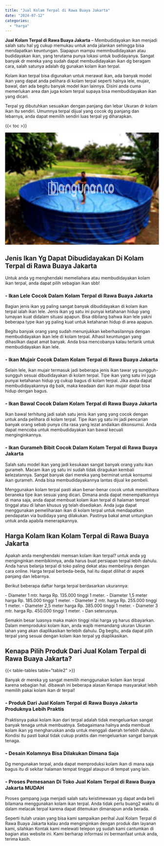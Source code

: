 ```yaml
---
title: "Jual Kolam Terpal di Rawa Buaya Jakarta"
date: "2024-07-12"
categories: 
  - "harga"
---
```


**Jual Kolam Terpal di Rawa Buaya Jakarta** – Membudidayakan ikan menjadi salah satu hal yg cukup memukau untuk anda jalankan sehingga bisa mendapatkan keuntungan. Siapapun mampu memmbudidayakan atau budidayakan ikan, yang terutama punya lokasi untuk budidayanya. Sangat banyak dr mereka yang sudah dapat membudidayakan ikan dg beragam cara, salah satunya adalah dg gunakan kolam ikan terpal.

Kolam ikan terpal bisa digunakan untuk merawat ikan, ada banyak model ikan yang dapat anda pelihara di kolam terpal seperti halnya lele, mujair, bawal, dan ada begitu banyak model ikan lainnya. Disini anda cuma memerlukan area dan juga kolam terpal supaya bisa membudidayakan ikan yang dicari.

Terpal yg dibutuhkan sesuaikan dengan panjang dan lebar Ukuran dr kolam ikan itu sendiri. Umumnya terpal dijual yang cocok dg panjang dan lebarnya, anda dapat memilih sendiri luas terpal yg diharapkan.

{{< toc >}}

![Jual Kolam Terpal di Rawa Buaya Jakarta](/images/jual-kolam-terpal-40.png)

## Jenis Ikan Yg Dapat Dibudidayakan Di Kolam Terpal di Rawa Buaya Jakarta

Untuk anda yg menghendaki memeliahara atau membudidayakan kolam ikan terpal, anda dapat pilih sebagian ikan sbb!

### \- Ikan Lele Cocok Dalam Kolam Terpal di Rawa Buaya Jakarta

Bagian jenis ikan yg paling sangat banyak dibudidayakan di kolam ikan terpal ialah ikan lele. Jenis ikan yg satu ini punyai ketahanan hidup yang lumayan kuat didalam situasi apapun. Bisa dibilang bahwa ikan lele yakni beberapa type ikan yg paling kuat untuk ketahanan hidup di area apapun.

Begitu banyak orang yang sudah menunjukkan keberhasilannya dengan membudidayakan ikan lele di kolam terpal. Alhasil keuntungan yang dihasilkan dapat amat banyak. Anda bisa mencobanya kalau tertarik untuk membudidayakan ikan lele.

### \- Ikan Mujair Cocok Dalam Kolam Terpal di Rawa Buaya Jakarta

Selain lele, ikan mujair termasuk jadi beberapa jenis ikan tawar yg sungguh-sungguh sesuai dibudidayakan di kolam terpal. Tipe ikan yang satu ini juga punyai ketahanan hidup yg cukup bagus di kolam terpal. Jika anda dapat membudidayakannya dg baik, maka keadaan dari ikan mujair dapat bisa hidup dengan bagus.

### \- Ikan Bawal Cocok Dalam Kolam Terpal di Rawa Buaya Jakarta

Ikan bawal terhitung jadi salah satu jenis ikan yang yang cocok dengan untuk anda pelihara di kolam terpal. Tipe ikan yg satu ini jadi pencarian banyak orang sebab punya cita rasa yang lezat andaikan dikonsumsi. Anda dapat mencoba untuk membudidayakan kan bawal kecuali menginginkannya.

### \- Ikan Gurameh Bibit Cocok Dalam Kolam Terpal di Rawa Buaya Jakarta

Salah satu model ikan yang jadi kesukaan sangat banyak orang yaitu ikan gurameh. Macam ikan yg satu ini sudah tidak diragukan kembali kelezatannya. Sangat banyak dari mereka yang berminat untuk konsumsi ikan gurameh. Anda bisa membudidayakannya lantas dijual ke pembeli.

Menggunakan kolam terpal pasti akan benar-benar cocok untuk memelihara beraneka tipe ikan sesuai yang dicari. Dimana anda dapat menempatkannya di mana saja, anda dapat membuat kolam ikan terpal di halaman tempat tinggal atau di lahan khusus yg telah disediakan. Anda juga dapat menggunakan pemeliharaan ikan di kolam terpal untuk mendapatkan pendapatan via budidaya yang dilakukan. Pastinya bakal amat untungkan untuk anda apabila menerapkannya.

## Harga Kolam Ikan Kolam Terpal di Rawa Buaya Jakarta

Apakah anda menghendaki memsan kolam ikan terpal? untuk anda yg menginginkan membikinnya, anda harus buat persiapan terpal lebih dahulu. Anda harus belanja terpal di toko paling dekat atau membelinya dengan cara online. Harga terpal berbeda-beda, hal itu dapat dilihat dr aspek panjang dan lebarnya.

Berikut beberapa daftar harga terpal berdasarkan ukurannya:

\- Diameter 1 mtr. harga Rp. 135.000 tinggi 1 meter. - Diameter 1,5 meter harga Rp. 185.000 tinggi 1 meter. - Diameter 2 mtr. harga Rp. 255.000 tinggi 1 meter. - Diameter 2,5 meter harga Rp. 385.000 tinggi 1 meter. - Diameter 3 mtr. harga Rp. 450.000 tinggi 1 meter. - Dan seterusnya.

Semakin besar luasnya maka makin tinggi nilai harga yg harus dibayarkan. Dalam memproduksi kolam ikan, anda wajib memandang ukuran Ukuran lahan yang akan diaplikasikan terlebih dahulu. Dg begitu, anda dapat pilih terpal yang sesuai dengan kolam ikan terpal yg diaplikasikan.

## Kenapa Pilih Produk Dari Jual Kolam Terpal di Rawa Buaya Jakarta?

{{< table-tables table="table2" >}}

Banyak dr mereka yg sangat memilih menggunakan kolam ikan terpal karena sebagian hal. dibawah ini beberapa alasan Kenapa masyarakat lebih memilih pakai kolam ikan dr terpal!

### \- Produk Dari Jual Kolam Terpal di Rawa Buaya Jakarta Produknya Lebih Praktis

Praktisnya pakai kolam ikan dari terpal adalah tidak mengeluarkan sangat banyak tenaga untuk membuatnya. Sebagaimana halnya anda membuat kolam ikan yg mengharuskan anda untuk menggali daerah terlebih dahulu. Kondisi itu pasti bakal tidak cukup praktis dan mengeluarkan sangat banyak tenaga.

### \- Desain Kolamnya Bisa Dilakukan Dimana Saja

Dg mengunakan terpal, anda dapat memproduksi kolam ikan di mana saja bagus itu di sekitar halaman tempat tinggal ataupun di tempat yang lain.

### \- Proses Pemesanan Di Toko Jual Kolam Terpal di Rawa Buaya Jakarta MUDAH

Proses gampang juga menjadi salah satu keistimewaan yg dapat anda beli bilamana menggunakan kolam ikan terpal. Anda tidak perlu buang2 waktu di dalam melacak terpal karena dapat ditemukan dimanapun anda berada.

Seperti itulah uraian yang bisa kami sampaikan perihal Jual Kolam Terpal di Rawa Buaya Jakarta kalau anda menginginkan dengan produk dan layanan kami, silahkan Kontak kami melewati telepon yg sudah kami cantumkan di bagian atas website ini. Kami berharap informasi ini bermanfaat untuk anda, terima kasih.
